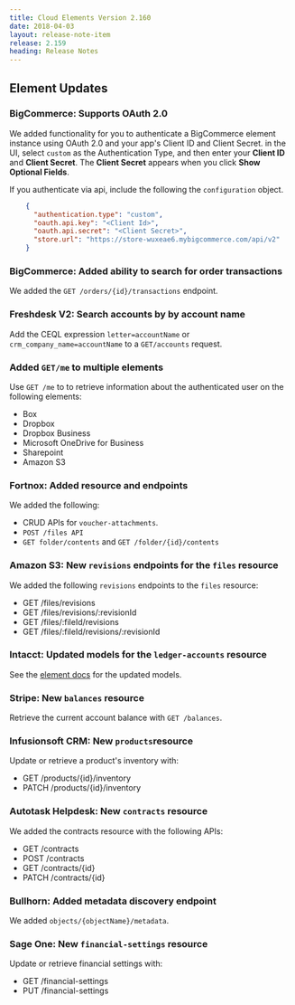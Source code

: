 ```yaml
---
title: Cloud Elements Version 2.160
date: 2018-04-03
layout: release-note-item
release: 2.159
heading: Release Notes
---
```

## Element Updates

### BigCommerce: Supports OAuth 2.0

We added functionality for you to authenticate a BigCommerce element instance using OAuth 2.0 and your app's Client ID and Client Secret. in the UI, select `custom` as the Authentication Type, and then enter your **Client ID** and **Client Secret**. The **Client Secret** appears when you click **Show Optional Fields**.

If you authenticate via api, include the following the `configuration` object.

```json
    {
      "authentication.type": "custom",
      "oauth.api.key": "<Client Id>",
      "oauth.api.secret": "<Client Secret>",
      "store.url": "https://store-wuxeae6.mybigcommerce.com/api/v2"
    }
```

### BigCommerce: Added ability to search for order transactions

We added the `GET /orders/{id}/transactions` endpoint.

### Freshdesk V2: Search accounts by by account name

Add the CEQL expression `letter=accountName` or `crm_company_name=accountName` to a `GET/accounts` request.

### Added `GET/me` to multiple elements

Use `GET /me` to to retrieve information about the authenticated user on the following elements:

* Box
* Dropbox
* Dropbox Business
* Microsoft OneDrive for Business
* Sharepoint
* Amazon S3

### Fortnox: Added resource and endpoints

We added the following:

* CRUD APIs for `voucher-attachments`.
* `POST /files API`
* `GET folder/contents` and `GET /folder/{id}/contents`

### Amazon S3: New `revisions` endpoints for the `files` resource

We added the following `revisions` endpoints to the `files` resource:

* GET /files/revisions
* GET /files/revisions/:revisionId
* GET /files/:fileId/revisions
* GET /files/:fileId/revisions/:revisionId

### Intacct: Updated models for the `ledger-accounts` resource

See the [element docs](https://my.cloudelements.io/elements/921/api-docs) for the updated models.

### Stripe: New `balances` resource

Retrieve the current account balance with `GET /balances`.

### Infusionsoft CRM: New `products`resource

Update or retrieve a product's inventory with:

* GET /products/{id}/inventory
* PATCH /products/{id}/inventory

### Autotask Helpdesk: New `contracts` resource

We added the contracts resource with the following APIs:

* GET /contracts
* POST /contracts
* GET /contracts/{id}
* PATCH /contracts/{id}

### Bullhorn: Added metadata discovery endpoint

We added `objects/{objectName}/metadata`.

### Sage One: New `financial-settings` resource

Update or retrieve financial settings with:

* GET /financial-settings
* PUT /financial-settings

